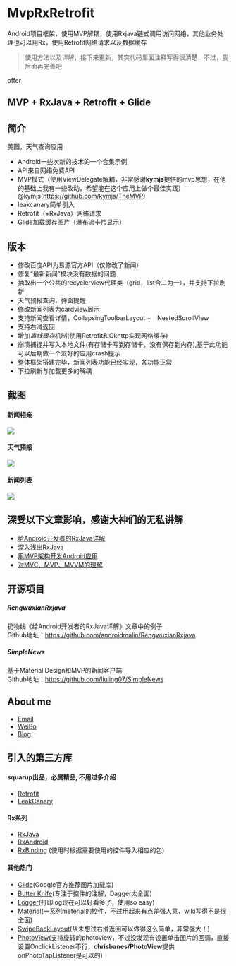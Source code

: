 # MvpRxRetrofit
Android项目框架，使用MVP解耦，使用Rxjava链式调用访问网络，其他业务处理也可以用Rx，使用Retrofit网络请求以及数据缓存
>使用方法以及详解，接下来更新，其实代码里面注释写得很清楚，不过，我后面再完善吧


offer
## **MVP + RxJava + Retrofit + Glide**

## **简介**
美图，天气查询应用
- Android一些次新的技术的一个合集示例
- API来自网络免费API
- MVP模式（使用ViewDelegate解耦，非常感谢**kymjs**提供的mvp思想，在他的基础上我有一些改动，希望能在这个应用上做个最佳实践）@kymjs(https://github.com/kymjs/TheMVP)
- leakcanary简单引入
- Retrofit（+RxJava）网络请求
- Glide加载缓存图片（瀑布流卡片显示）

## **版本**
- 修改百度API为易源官方API（仅修改了新闻）
- 修复“最新新闻”模块没有数据的问题
- 抽取出一个公共的recyclerview代理类（grid，list合二为一），并支持下拉刷新
- 天气预报查询，弹窗提醒
- 修改新闻列表为cardview展示
- 支持新闻查看详情，CollapsingToolbarLayout +　NestedScrollView
- 支持右滑返回
- 增加*离线缓存*机制(使用Retrofit和Okhttp实现网络缓存)
- 崩溃捕捉并写入本地文件(有存储卡写到存储卡，没有保存到内存),基于此功能可以后期做一个友好的应用crash提示
- 整体框架搭建完毕，新闻列表功能已经实现，各功能正常
- 下拉刷新与加载更多的解耦


## **截图**

#### 新闻相亲
![](./picture3.PNG)
#### 天气预报
![](./picture1.png)
#### 新闻列表
![](./picture2.png)


## 深受以下文章影响，感谢大神们的无私讲解
* [给Android开发者的RxJava详解](http://gank.io/post/560e15be2dca930e00da1083)
* [深入浅出RxJava](http://blog.csdn.net/lzyzsd/article/details/41833541)
* [用MVP架构开发Android应用](http://kymjs.com/code/2015/11/09/01)
* [对MVC、MVP、MVVM的理解](http://blog.csdn.net/napolunyishi/article/details/22722345)

## **开源项目**
##### RengwuxianRxjava
扔物线《给Android开发者的RxJava详解》文章中的例子  
Github地址：https://github.com/androidmalin/RengwuxianRxjava

##### SimpleNews
基于Material Design和MVP的新闻客户端    
Github地址：https://github.com/liuling07/SimpleNews

## **About me**
* [Email](717616019@qq.com)
* [WeiBo](http://weibo.com/KellenHu)
* [Blog](http://blog.csdn.net/westdeco)

## **引入的第三方库**
#### squarup出品，必属精品, 不用过多介绍
* [Retrofit](https://github.com/square/retrofit)
* [LeakCanary](https://github.com/square/leakcanary)

#### Rx系列
* [RxJava](https://github.com/ReactiveX/RxJava)
* [RxAndroid](https://github.com/ReactiveX/RxAndroid)
* [RxBinding](https://github.com/JakeWharton/RxBinding) (使用时根据需要使用的控件导入相应的包)

#### 其他热门
* [Glide](https://github.com/bumptech/glide)(Google官方推荐图片加载库)
* [Butter Knife](https://github.com/JakeWharton/butterknife)(专注于控件的注解，Dagger太全面)
* [Logger](https://github.com/orhanobut/logger)(打印log现在可以好看多了，使用so easy)
* [Material](https://github.com/rey5137/material)(一系列meterial的控件，不过用起来有点差强人意，wiki写得不是很全面)
* [SwipeBackLayout](https://github.com/ikew0ng/SwipeBackLayout)(从未想过右滑返回可以做得这么简单，非常强大！)
* [PhotoView](https://github.com/bm-x/PhotoView)(支持旋转的photoview，不过没发现有设置单击图片的回调，直接设置OnclickListener不行，**chrisbanes/PhotoView**提供onPhotoTapListener是可以的)


